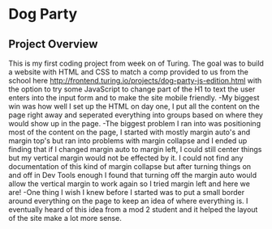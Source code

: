 # Dog Party

## Project Overview
This is my first coding project from week on of Turing. The goal was to build a website with HTML and CSS to match a comp provided to us from the school here <http://frontend.turing.io/projects/dog-party-js-edition.html> with the option to try some JavaScript to change part of the H1 to text the user enters into the input form and to make the site mobile friendly. 
-My biggest win was how well I set up the HTML on day one, I put all the content on the page right away and seperated everything into groups based on where they would show up in the page. 
-The biggest problem I ran into was positioning most of the content on the page, I started with mostly margin auto's and margin top's but ran into problems with margin collapse and I ended up finding that if I changed margin auto to margin left, I could still center things but my vertical margin would not be effected by it. I could not find any documentation of this kind of margin collapse but after turning things on and off in Dev Tools enough I found that turning off the margin auto would allow the vertical margin to work again so I tried margin left and here we are!
-One thing I wish I knew before I started was to put a small border around everything on the page to keep an idea of where everything is. I eventually heard of this idea from a mod 2 student and it helped the layout of the site make a lot more sense.
